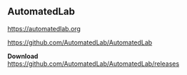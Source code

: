 AutomatedLab
------------
https://automatedlab.org

https://github.com/AutomatedLab/AutomatedLab

**Download**  
https://github.com/AutomatedLab/AutomatedLab/releases


